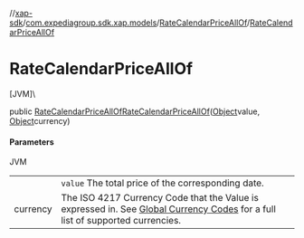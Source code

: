 //[xap-sdk](../../../index.md)/[com.expediagroup.sdk.xap.models](../index.md)/[RateCalendarPriceAllOf](index.md)/[RateCalendarPriceAllOf](-rate-calendar-price-all-of.md)

# RateCalendarPriceAllOf

[JVM]\

public [RateCalendarPriceAllOf](index.md)[RateCalendarPriceAllOf](-rate-calendar-price-all-of.md)([Object](https://docs.oracle.com/javase/8/docs/api/java/lang/Object.html)value, [Object](https://docs.oracle.com/javase/8/docs/api/java/lang/Object.html)currency)

#### Parameters

JVM

| | |
|---|---|
|  | `value` The total price of the corresponding date. |
| currency | The ISO 4217 Currency Code that the Value is expressed in.  See [Global Currency Codes](https://developers.expediagroup.com/xap/products/xap/lodging/references/global-currency-codes) for a full list of supported currencies. |
